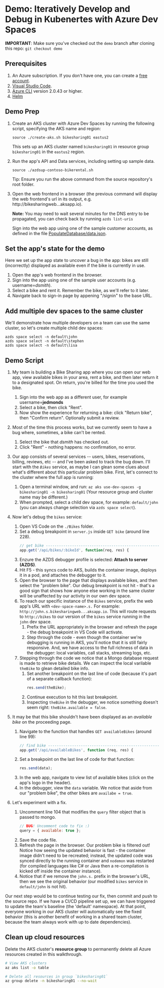# Demo: Iteratively Develop and Debug in Kubenertes with Azure Dev Spaces

**IMPORTANT**: Make sure you've checked out the `demo` branch after cloning this repo: `git checkout demo`

## Prerequisites
1. An Azure subscription. If you don't have one, you can create a [free account](https://azure.microsoft.com/free).
1. [Visual Studio Code](https://code.visualstudio.com/download).
1. [Azure CLI](https://docs.microsoft.com/cli/azure/install-azure-cli?view=azure-cli-latest) version 2.0.43 or higher.
1. [Helm](https://github.com/helm/helm/blob/master/docs/install.md)

## Demo Prep

1. Create an AKS cluster with Azure Dev Spaces by running the following script, specifying the AKS name and region:
    
    ```
    source ./create-aks.sh bikesharing01 eastus2
    ```

    This sets up an AKS cluster named `bikesharing01` in resource group `bikesharing01` in the `eastus2` region.

2. Run the app's API and Data services, including setting up sample data.

    ```
    source ./azdsup-contoso-bikerental.sh
    ``` 
    Tip: Ensure you run the above command from the source repository's root folder.

3. Open the web frontend in a browser (the previous command will display the web frontend's url in its output, e.g. http://bikesharingweb...aksapp.io). 

    **Note:** You may need to wait several minutes for the DNS entry to be propagated, you can check back by running `azds list-uris`

    Sign into the web app using one of the sample customer accounts, as defined in the file [PopulateDatabase/data.json](PopulateDatabase/data.json).


## Set the app's state for the demo
Here we set up the app state to uncover a bug in the app: bikes are still (incorrectly) displayed as available even if the bike is currently in use.
1. Open the app's web frontend in the browser.
1. Sign into the app using one of the sample user accounts (e.g. username=*dsmith*).
1. Select a bike and rent it. Remember the bike, as we'll refer to it later.
1. Navigate back to sign-in page by appening "/signin" to the base URL.

## Add multiple dev spaces to the same cluster
We'll demonstrate how multiple developers on a team can use the same cluster, so let's create multiple child dev spaces:
```
azds space select -n default\john
azds space select -n default\stephen
azds space select -n default\lisa
```

## Demo Script
 
1. My team is building a Bike Sharing app where you can open our web app, view available bikes in your area, rent a bike, and then later return it to a designated spot. On return, you're billed for the time you used the bike.
    1. Sign into the web app as a different user, for example username=**jedmonds**
    1. Select a bike, then click "Rent".
    1. Now show the experience for returning a bike: click "Return bike", then "Confirm return". Optionally submit a review.
1. Most of the time this process works, but we currently seem to have a bug where, sometimes, a bike can't be rented.
    1. Select the bike that *dsmith* has checked out.
    1. Click "Rent" - nothing happens: no confirmation, no error.
1. Our app consists of several services -- users, bikes, reservations, billing, reviews, etc -- and I've been asked to track the bug down. I'll start with the *`Bikes`* service, as maybe I can glean some clues about what's different about this particular problem bike. First, let's connect to the cluster where the full app is running:
    1. Open a terminal window, and run: `az aks use-dev-spaces -g bikesharing01 -n bikesharing01` (Your resource group and cluster name may be different.)
    1. When prompted, select a child dev space, for example: `default/john` (you can always change selection via `azds space select`).
    
1. Now let's debug the `bikes` service:
    1. Open VS Code on the `./Bikes` folder.
    1. Set a debug breakpoint in `server.js` inside `GET bike` (around line 228).
        ``` javascript
        // get bike ------------------------------------------------------------
        app.get('/api/bikes/:bikeId', function(req, res) {
        ```
    1. Enzure the AZDS debugger profile is selected: **Attach to server (AZDS)**.
    1. Hit F5 - this syncs code to AKS, builds the container image, deploys it in a pod, and attaches the debugger to it.
    1. Open the browser to the page that displays available bikes, and then select the "problem bike". Our debug breakpoint is not hit - that's a good sign that shows how anyone else working in the same cluster will be unaffected by our activity in our own dev space. 
    1. To reach our specific instance of the `Bikes` service, prefix the web app's URL  with `<dev-space-name>.s.` For example: `http://john.s.bikesharingweb...aksapp.io`. This will route requests to `http://bikes` to our version of the `bikes` service running in the `john` dev space.
        1. Prefix the URL appropriately in the browser and refresh the page - the debug breakpoint in VS Code will activate.
        1. Step through the code - even though the container we're debugging is running in AKS, you'll notice that it is still fairly responsive. And, we have access to the full richness of data in the debugger: local variables, call stacks, streaming logs, etc.
    1. Stepping through the code we notice that a Mongo database request is made to retrieve bike details. We can inspect the local varilable `theBike` to glean detailed bike info.
        1. Set another breakpoint on the last line of code (because it's part of a separate callback function):
            ``` javascript
            res.send(theBike);
            ```
        1. Continue execution to hit this last breakpoint. 
        1. Inspecting `theBike` in the debugger, we notice something doesn't seem right: `theBike.available = false`. 
1. It may be that this bike shouldn't have been displayed as an *available bike* on the proceeding page.
    1. Navigate to the function that handles `GET availableBikes` (around line 99):
        ``` javascript
        // find bike ------------------------------------------------------------
        app.get('/api/availableBikes', function (req, res) {
        ```
    1. Set a breakpoint on the last line of code for that function:
        ``` javascript
        res.send(data);
        ```
    1. In the web app, navigate to view list of available bikes (click on the app's logo in the header).
    1. In the debugger, view the `data` variable. We notice that aside from our "problem bike", the other bikes are `availabe = true`.
1. Let's experiment with a fix. 
    1. Uncomment line 104 that modifies the `query` filter object that is passed to mongo. 
        ``` javascript
        // BUG! Uncomment code to fix :)
        query = { available: true };
        ```
    1. Save the code file.
    1. Refresh the page in the browser. Our problem bike is filtered out! Notice how seeing the updated behavior is fast - the container image didn't need to be recreated; instead, the updated code was synced directly to the running container and `nodemon` was restarted (for compiled languages like C# or Java then a re-compilation is kicked off inside the container instance).
    1. Notice that if we remove the `john.s.` prefix in the browser's URL, then we see the original behavior (our modified `bikes` service in `default/john` is not hit).

Our next step would be to continue testing our fix, then commit and push to the source repo. If we have a CI/CD pipeline set up, we can have triggered to update the team's baseline (the 'default' namespace). At that point, everyone working in our AKS cluster will automatically see the fixed behavior (this is another benefit of working in a shared team cluster, because the team always work with up to date dependencies).

## Clean up cloud resources
Delete the AKS cluster's **resource group** to permanently delete all Azure resources created in this walkthrough.
```bash
# View AKS clusters
az aks list -o table

# Delete all resources in group `bikesharing01`
az group delete -n bikesharing01 --no-wait
```